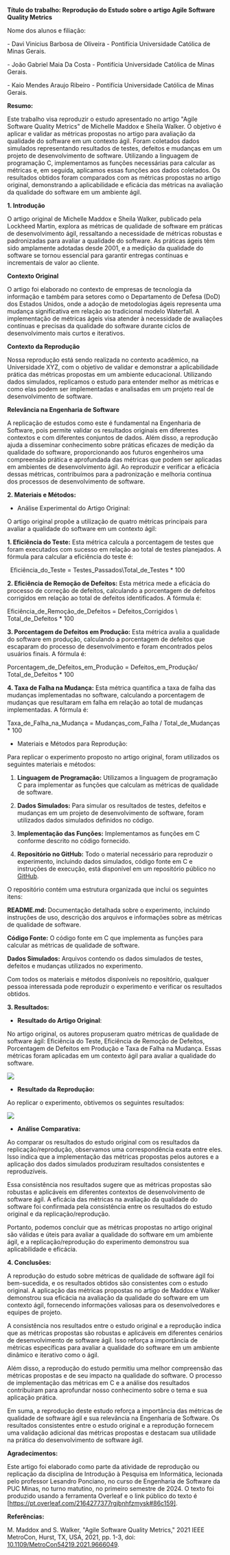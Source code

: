﻿**Título do trabalho: Reprodução do Estudo sobre o artigo Agile Software Quality Metrics**

Nome dos alunos e filiação: 

\- Davi Vinicius  Barbosa de Oliveira - Pontifícia Universidade Católica de Minas Gerais.

\- João Gabriel Maia Da Costa - Pontifícia Universidade Católica de Minas Gerais.

\- Kaio Mendes Araujo Ribeiro -  Pontifícia Universidade Católica de Minas Gerais.



**Resumo:**  

Este trabalho visa reproduzir o estudo apresentado no artigo "Agile Software Quality Metrics" de Michelle Maddox e Sheila Walker. O objetivo é aplicar e validar as métricas propostas no artigo para avaliação da qualidade do software em um contexto ágil. Foram coletados dados simulados representando resultados de testes, defeitos e mudanças em um projeto de desenvolvimento de software. Utilizando a linguagem de programação C, implementamos as funções necessárias para calcular as métricas e, em seguida, aplicamos essas funções aos dados coletados. Os resultados obtidos foram comparados com as métricas propostas no artigo original, demonstrando a aplicabilidade e eficácia das métricas na avaliação da qualidade do software em um ambiente ágil.

**1. Introdução**

O artigo original de Michelle Maddox e Sheila Walker, publicado pela Lockheed Martin, explora as métricas de qualidade de software em práticas de desenvolvimento ágil, ressaltando a necessidade de métricas robustas e padronizadas para avaliar a qualidade do software. As práticas ágeis têm sido amplamente adotadas desde 2001, e a medição da qualidade do software se tornou essencial para garantir entregas contínuas e incrementais de valor ao cliente.

**Contexto Original**

O artigo foi elaborado no contexto de empresas de tecnologia da informação e também para setores como o Departamento de Defesa (DoD) dos Estados Unidos, onde a adoção de metodologias ágeis representa uma mudança significativa em relação ao tradicional modelo Waterfall. A implementação de métricas ágeis visa atender à necessidade de avaliações contínuas e precisas da qualidade do software durante ciclos de desenvolvimento mais curtos e iterativos.

**Contexto da Reprodução**

Nossa reprodução está sendo realizada no contexto acadêmico, na Universidade XYZ, com o objetivo de validar e demonstrar a aplicabilidade prática das métricas propostas em um ambiente educacional. Utilizando dados simulados, replicamos o estudo para entender melhor as métricas e como elas podem ser implementadas e analisadas em um projeto real de desenvolvimento de software.

**Relevância na Engenharia de Software**

A replicação de estudos como este é fundamental na Engenharia de Software, pois permite validar os resultados originais em diferentes contextos e com diferentes conjuntos de dados. Além disso, a reprodução ajuda a disseminar conhecimento sobre práticas eficazes de medição da qualidade do software, proporcionando aos futuros engenheiros uma compreensão prática e aprofundada das métricas que podem ser aplicadas em ambientes de desenvolvimento ágil. Ao reproduzir e verificar a eficácia dessas métricas, contribuímos para a padronização e melhoria contínua dos processos de desenvolvimento de software.

**2. Materiais e Métodos:**

- Análise  Experimental do Artigo Original:

O artigo original propõe a utilização de quatro métricas principais para avaliar a qualidade do software em um contexto ágil:

**1. Eficiência do Teste:** Esta métrica calcula a porcentagem de testes que foram executados com sucesso em relação ao total de testes planejados. A fórmula para calcular a eficiência do teste é:

` `Eficiência\_do\_Teste = Testes\_Passados\Total\_de\_Testes \* 100 

**2. Eficiência de Remoção de Defeitos:** Esta métrica mede a eficácia do processo de correção de defeitos, calculando a porcentagem de defeitos corrigidos em relação ao total de defeitos identificados. A fórmula é:

Eficiência\_de\_Remoção\_de\_Defeitos = Defeitos\_Corrigidos \ Total\_de\_Defeitos \* 100

**3. Porcentagem de Defeitos em Produção:** Esta métrica avalia a qualidade do software em produção, calculando a porcentagem de defeitos que escaparam do processo de desenvolvimento e foram encontrados pelos usuários finais. A fórmula é:

Porcentagem\_de\_Defeitos\_em\_Produção = Defeitos\_em\_Produção/ Total\_de\_Defeitos  \* 100 

**4. Taxa de Falha na Mudança:** Esta métrica quantifica a taxa de falha das mudanças implementadas no software, calculando a porcentagem de mudanças que resultaram em falha em relação ao total de mudanças implementadas. A fórmula é:

Taxa\_de\_Falha\_na\_Mudança = Mudanças\_com\_Falha / Total\_de\_Mudanças \* 100 

- Materiais e Métodos para Reprodução:

Para replicar o experimento proposto no artigo original, foram utilizados os seguintes materiais e métodos:

1. **Linguagem de Programação:** Utilizamos a linguagem de programação C para implementar as funções que calculam as métricas de qualidade de software.

1. **Dados Simulados:** Para simular os resultados de testes, defeitos e mudanças em um projeto de desenvolvimento de software, foram utilizados dados simulados definidos no código.

1. **Implementação das Funções:** Implementamos as funções em C conforme descrito no código fornecido.

1. **Repositório no GitHub:** Todo o material necessário para reproduzir o experimento, incluindo dados simulados, código fonte em C e instruções de execução, está disponível em um repositório público no [GitHub](https://github.com/Jotta-gab/mini-artigo-de-reproducao-replicacao).

O repositório contém uma estrutura organizada que inclui os seguintes itens:

**README.md:** Documentação detalhada sobre o experimento, incluindo instruções de uso, descrição dos arquivos e informações sobre as métricas de qualidade de software.

**Código Fonte:** O código fonte em C que implementa as funções para calcular as métricas de qualidade de software.

**Dados Simulados:** Arquivos contendo os dados simulados de testes, defeitos e mudanças utilizados no experimento.

Com todos os materiais e métodos disponíveis no repositório, qualquer pessoa interessada pode reproduzir o experimento e verificar os resultados obtidos.


**3. Resultados:**

- **Resultado do Artigo Original**:

No artigo original, os autores propuseram quatro métricas de qualidade de software ágil: Eficiência do Teste, Eficiência de Remoção de Defeitos, Porcentagem de Defeitos em Produção e Taxa de Falha na Mudança. Essas métricas foram aplicadas em um contexto ágil para avaliar a qualidade do software.

![](Aspose.Words.5e620302-a56a-4813-b526-e3fe56c9efe4.001.png)

- **Resultado da Reprodução:**

Ao replicar o experimento, obtivemos os seguintes resultados:

![](Aspose.Words.5e620302-a56a-4813-b526-e3fe56c9efe4.002.png)

- **Análise Comparativa:**

Ao comparar os resultados do estudo original com os resultados da replicação/reprodução, observamos uma correspondência exata entre eles. Isso indica que a implementação das métricas propostas pelos autores e a aplicação dos dados simulados produziram resultados consistentes e reproduzíveis.

Essa consistência nos resultados sugere que as métricas propostas são robustas e aplicáveis em diferentes contextos de desenvolvimento de software ágil. A eficácia das métricas na avaliação da qualidade do software foi confirmada pela consistência entre os resultados do estudo original e da replicação/reprodução.

Portanto, podemos concluir que as métricas propostas no artigo original são válidas e úteis para avaliar a qualidade do software em um ambiente ágil, e a replicação/reprodução do experimento demonstrou sua aplicabilidade e eficácia.

**4. Conclusões:**

A reprodução do estudo sobre métricas de qualidade de software ágil foi bem-sucedida, e os resultados obtidos são consistentes com o estudo original. A aplicação das métricas propostas no artigo de Maddox e Walker demonstrou sua eficácia na avaliação da qualidade do software em um contexto ágil, fornecendo informações valiosas para os desenvolvedores e equipes de projeto.

A consistência nos resultados entre o estudo original e a reprodução indica que as métricas propostas são robustas e aplicáveis em diferentes cenários de desenvolvimento de software ágil. Isso reforça a importância de métricas específicas para avaliar a qualidade do software em um ambiente dinâmico e iterativo como o ágil.

Além disso, a reprodução do estudo permitiu uma melhor compreensão das métricas propostas e de seu impacto na qualidade do software. O processo de implementação das métricas em C e a análise dos resultados contribuíram para aprofundar nosso conhecimento sobre o tema e sua aplicação prática.

Em suma, a reprodução deste estudo reforça a importância das métricas de qualidade de software ágil e sua relevância na Engenharia de Software. Os resultados consistentes entre o estudo original e a reprodução fornecem uma validação adicional das métricas propostas e destacam sua utilidade na prática do desenvolvimento de software ágil.

**Agradecimentos:**

Este artigo foi elaborado como parte da atividade de reprodução ou replicação da disciplina de Introdução à Pesquisa em Informática, lecionada pelo professor Lesandro Ponciano, no curso de Engenharia de Software da PUC Minas, no turno matutino, no primeiro semestre de 2024. O texto foi produzido usando a ferramenta Overleaf e o link público do texto é [https://pt.overleaf.com/2164277377rgjbnhfzmysk#86c159].

**Referências:**

M. Maddox and S. Walker, "Agile Software Quality Metrics," 2021 IEEE MetroCon, Hurst, TX, USA, 2021, pp. 1-3, doi: [10.1109/MetroCon54219.2021.9666049](https://doi.org/10.1109/METROCON54219.2021.9666049).


